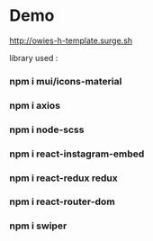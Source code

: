 

# Demo
http://owies-h-template.surge.sh

library used :
### npm i mui/icons-material
### npm i axios
### npm i node-scss
### npm i react-instagram-embed
### npm i react-redux redux
### npm i react-router-dom
### npm i swiper
